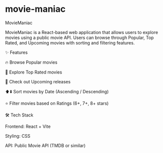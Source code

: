 # movie-maniac

MovieManiac

MovieManiac is a React-based web application that allows users to explore movies using a public movie API.
Users can browse through Popular, Top Rated, and Upcoming movies with sorting and filtering features.

✨ Features

🔥 Browse Popular movies

🌟 Explore Top Rated movies

🥳 Check out Upcoming releases

⬆️⬇️ Sort movies by Date (Ascending / Descending)

⭐ Filter movies based on Ratings (6+, 7+, 8+ stars)

🛠️ Tech Stack

Frontend: React + Vite

Styling: CSS

API: Public Movie API (TMDB or similar)
